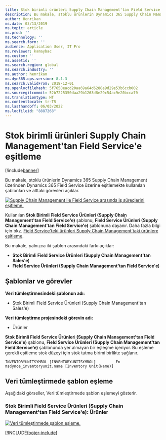 ```yaml
---
title: Stok birimli ürünleri Supply Chain Management'tan Field Service'e eşitleme
description: Bu makale, stoklu ürünlerin Dynamics 365 Supply Chain Management üzerinden Dynamics 365 Field Service üzerine eşitlemekte kullanılan şablonları ve alttaki görevleri açıklar.
author: Henrikan
ms.date: 03/13/2019
ms.topic: article
ms.prod: ''
ms.technology: ''
ms.search.form: ''
audience: Application User, IT Pro
ms.reviewer: kamaybac
ms.custom: ''
ms.assetid: ''
ms.search.region: global
ms.search.industry: ''
ms.author: henrikan
ms.dyn365.ops.version: 8.1.3
ms.search.validFrom: 2018-12-01
ms.openlocfilehash: 5f7658eacd20aa69a64d6288e9d29e53b6ccb002
ms.sourcegitcommit: 52b7225350daa29b1263d8e29c54ac9e20bcca70
ms.translationtype: HT
ms.contentlocale: tr-TR
ms.lasthandoff: 06/03/2022
ms.locfileid: "8887268"
---
```

# <a name="synchronize-products-with-inventory-unit-from-supply-chain-management-to-field-service"></a>Stok birimli ürünleri Supply Chain Management'tan Field Service'e eşitleme

[!include[banner](../includes/banner.md)]

Bu makale, stoklu ürünlerin Dynamics 365 Supply Chain Management üzerinden Dynamics 365 Field Service üzerine eşitlemekte kullanılan şablonları ve alttaki görevleri açıklar.

[![Supply Chain Management ile Field Service arasında iş süreçlerini eşitleme.](./media/FSProductsOW.png)](./media/FSProductsOW.png)

Kullanılan **Stok Birimli Field Service Ürünleri (Supply Chain Management'tan Field Service'e)** şablonu, **Field Service Ürünleri (Supply Chain Management'tan Field Service'e)** şablonuna dayanır. Daha fazla bilgi için bkz. [Field Service'teki ürünleri Supply Chain Management'taki ürünlere eşitleme](field-service-product.md).

Bu makale, yalnızca iki şablon arasındaki farkı açıklar: 
- **Stok Birimli Field Service Ürünleri (Supply Chain Management'tan Sales'e)**
- **Field Service Ürünleri (Supply Chain Management'tan Field Service'e)** 

## <a name="templates-and-tasks"></a>Şablonlar ve görevler

**Veri tümleştirmesindeki şablonun adı:**

- Stok Birimli Field Service Ürünleri (Supply Chain Management'tan Sales'e)

**Veri tümleştirme projesindeki görevin adı:**

- Ürünler

**Stok Birimli Field Service Ürünleri (Supply Chain Management'tan Field Service'e)** şablonu, **Field Service Ürünleri (Supply Chain Management'tan Field Service'e)** şablonunda yer almayan bir eşleşme içeriyor. Bu eşleme gerekli eşitleme stok düzeyi için stok tutma birimi birlikte sağlanır.

```plaintext
INVENTORYUNITSYMBOL [INVENTORYUNITSYMBOL]         Fn        msdynce_inventoryunit.name [Inventory Unit(Name)] 
```

## <a name="template-mapping-in-data-integration"></a>Veri tümleştirmede şablon eşleme

Aşağıdaki görseller, Veri tümleştirmede şablon eşlemeyi gösterir.

### <a name="field-service-products-with-inventory-unit-supply-chain-management-to-field-service-products"></a>Stok Birimli Field Service Ürünleri (Supply Chain Management'tan Field Service'e): Ürünler

[![Veri tümleştirmede şablon eşleme.](./media/FSProduct1.png)](./media/FSProduct1.png)


[!INCLUDE[footer-include](../../includes/footer-banner.md)]